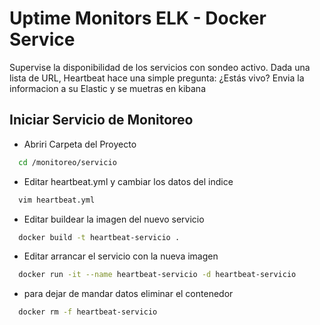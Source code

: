 # Uptime Monitors ELK - Docker Service

Supervise la disponibilidad de los servicios con sondeo activo. Dada una lista de URL, Heartbeat hace una simple pregunta: ¿Estás vivo?
Envia la informacion a su Elastic y se muetras en kibana

## Iniciar Servicio de Monitoreo
- Abriri Carpeta del Proyecto 
```bash
  cd /monitoreo/servicio
```
- Editar heartbeat.yml y cambiar los datos del indice
```bash
  vim heartbeat.yml
```
- Editar buildear la imagen del nuevo servicio
```bash
  docker build -t heartbeat-servicio .
```
- Editar arrancar el servicio con la nueva imagen
```bash
  docker run -it --name heartbeat-servicio -d heartbeat-servicio
```
- para dejar de mandar datos eliminar el contenedor
```bash
  docker rm -f heartbeat-servicio
```
